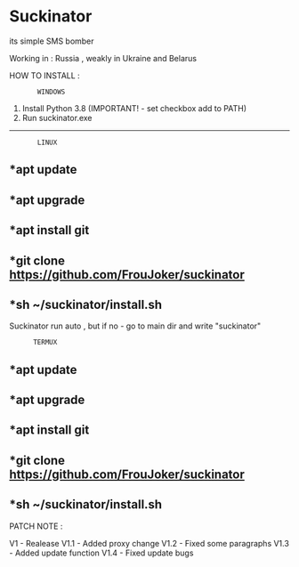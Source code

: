 # Suckinator
its simple SMS bomber

Working in : Russia , weakly in Ukraine and Belarus

HOW TO INSTALL :


           WINDOWS

1. Install Python 3.8 (IMPORTANT! - set checkbox add to PATH) 
2. Run suckinator.exe
---

           LINUX

*apt update 
---
*apt upgrade
---
*apt install git
---
*git clone https://github.com/FrouJoker/suckinator
---
*sh ~/suckinator/install.sh
---

Suckinator run auto , but if no - go to main dir and write "suckinator"

          
          TERMUX

*apt update 
---
*apt upgrade
---
*apt install git
---
*git clone https://github.com/FrouJoker/suckinator
---
*sh ~/suckinator/install.sh
---


PATCH NOTE :

V1 - Realease
V1.1 - Added proxy change
V1.2 - Fixed some paragraphs
V1.3 - Added update function
V1.4 - Fixed update bugs
